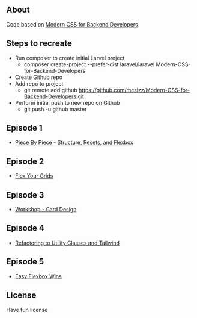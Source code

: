 ## About

Code based on [Modern CSS for Backend Developers](https://laracasts.com/series/modern-css-for-backend-developers/episodes/1)

## Steps to recreate
- Run composer to create initial Larvel project
    - composer create-project --prefer-dist laravel/laravel Modern-CSS-for-Backend-Developers
- Create Github repo
- Add repo to project
    - git remote add github https://github.com/mcsizz/Modern-CSS-for-Backend-Developers.git
- Perform initial push to new repo on Github
    - git push -u github master

## Episode 1
- [Piece By Piece - Structure, Resets, and Flexbox](https://laracasts.com/series/modern-css-for-backend-developers/episodes/1)

## Episode 2
- [Flex Your Grids](https://laracasts.com/series/modern-css-for-backend-developers/episodes/2?autoplay=true)

## Episode 3
- [Workshop - Card Design](https://laracasts.com/series/modern-css-for-backend-developers/episodes/3?autoplay=true)

## Episode 4
- [Refactoring to Utility Classes and Tailwind](https://laracasts.com/series/modern-css-for-backend-developers/episodes/4?autoplay=true)

## Episode 5
- [Easy Flexbox Wins](https://laracasts.com/series/modern-css-for-backend-developers/episodes/5?autoplay=true)

## License

Have fun license
